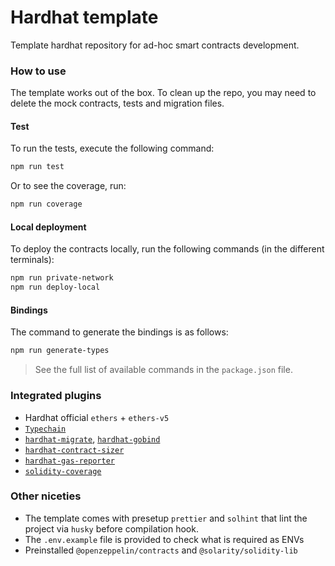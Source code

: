 # Hardhat template 

Template hardhat repository for ad-hoc smart contracts development.

### How to use

The template works out of the box. To clean up the repo, you may need to delete the mock contracts, tests and migration files.

#### Test

To run the tests, execute the following command:

```bash
npm run test
```

Or to see the coverage, run:

```bash
npm run coverage
```

#### Local deployment

To deploy the contracts locally, run the following commands (in the different terminals):

```bash
npm run private-network
npm run deploy-local
```

#### Bindings

The command to generate the bindings is as follows:

```bash
npm run generate-types
```

> See the full list of available commands in the `package.json` file.

### Integrated plugins

- Hardhat official `ethers` + `ethers-v5`
- [`Typechain`](https://www.npmjs.com/package/@typechain/hardhat)
- [`hardhat-migrate`](https://www.npmjs.com/package/@solarity/hardhat-migrate), [`hardhat-gobind`](https://www.npmjs.com/package/@solarity/hardhat-gobind)
- [`hardhat-contract-sizer`](https://www.npmjs.com/package/hardhat-contract-sizer)
- [`hardhat-gas-reporter`](https://www.npmjs.com/package/hardhat-gas-reporter)
- [`solidity-coverage`](https://www.npmjs.com/package/solidity-coverage)

### Other niceties

- The template comes with presetup `prettier` and `solhint` that lint the project via `husky` before compilation hook.
- The `.env.example` file is provided to check what is required as ENVs
- Preinstalled `@openzeppelin/contracts` and `@solarity/solidity-lib`

